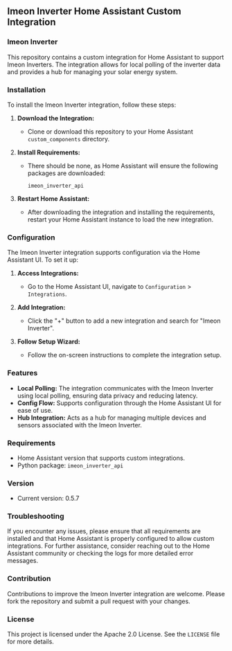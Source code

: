 ## Imeon Inverter Home Assistant Custom Integration

### Imeon Inverter

This repository contains a custom integration for Home Assistant to support Imeon Inverters. The integration allows for local polling of the inverter data and provides a hub for managing your solar energy system.

### Installation

To install the Imeon Inverter integration, follow these steps:

1. **Download the Integration:**
   - Clone or download this repository to your Home Assistant `custom_components` directory.

2. **Install Requirements:**
   - There should be none, as Home Assistant will ensure the following packages are downloaded:
     ```
     imeon_inverter_api
     ```

3. **Restart Home Assistant:**
   - After downloading the integration and installing the requirements, restart your Home Assistant instance to load the new integration.

### Configuration

The Imeon Inverter integration supports configuration via the Home Assistant UI. To set it up:

1. **Access Integrations:**
   - Go to the Home Assistant UI, navigate to `Configuration` > `Integrations`.

2. **Add Integration:**
   - Click the "+" button to add a new integration and search for "Imeon Inverter".

3. **Follow Setup Wizard:**
   - Follow the on-screen instructions to complete the integration setup.

### Features

- **Local Polling:** The integration communicates with the Imeon Inverter using local polling, ensuring data privacy and reducing latency.
- **Config Flow:** Supports configuration through the Home Assistant UI for ease of use.
- **Hub Integration:** Acts as a hub for managing multiple devices and sensors associated with the Imeon Inverter.

### Requirements

- Home Assistant version that supports custom integrations.
- Python package: `imeon_inverter_api`

### Version

- Current version: 0.5.7

### Troubleshooting

If you encounter any issues, please ensure that all requirements are installed and that Home Assistant is properly configured to allow custom integrations. For further assistance, consider reaching out to the Home Assistant community or checking the logs for more detailed error messages.

### Contribution

Contributions to improve the Imeon Inverter integration are welcome. Please fork the repository and submit a pull request with your changes.

### License

This project is licensed under the Apache 2.0 License. See the `LICENSE` file for more details.
